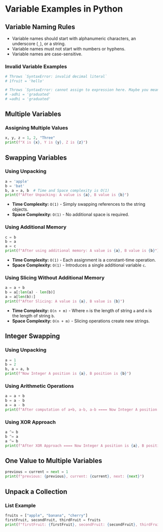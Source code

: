 # Variable Examples in Python

## Variable Naming Rules

- Variable names should start with alphanumeric characters, an underscore (`_`), or a string.
- Variable names must not start with numbers or hyphens.
- Variable names are case-sensitive.

### Invalid Variable Examples

```python
# Throws `SyntaxError: invalid decimal literal`
# 1fruit = 'hello'

# Throws `SyntaxError: cannot assign to expression here. Maybe you meant '==' instead of '='?`
# -adhi = 'graduated'
# =adhi = 'graduated'
```

## Multiple Variables

### Assigning Multiple Values

```python
x, y, z = 1, 2, "Three"
print(f"X is {x}, Y is {y}, Z is {z}")
```

## Swapping Variables

### Using Unpacking

```python
a = 'apple'
b = 'bat'
b, a = a, b  # Time and Space complexity is O(1)
print(f"After Unpacking: A value is {a}, B value is {b}")
```
- **Time Complexity:** `O(1)` - Simply swapping references to the string objects.
- **Space Complexity:** `O(1)` - No additional space is required.

### Using Additional Memory

```python
c = b
b = a
a = c
print(f"After using additional memory: A value is {a}, B value is {b}")
```
- **Time Complexity:** `O(1)` - Each assignment is a constant-time operation.
- **Space Complexity:** `O(1)` - Introduces a single additional variable `c`.

### Using Slicing Without Additional Memory

```python
a = a + b
b = a[:len(a) - len(b)]
a = a[len(b):]
print(f"After Slicing: A value is {a}, B value is {b}")
```
- **Time Complexity:** `O(n + m)` - Where `n` is the length of string `a` and `m` is the length of string `b`.
- **Space Complexity:** `O(n + m)` - Slicing operations create new strings.

## Integer Swapping

### Using Unpacking

```python
a = 1
b = 2
b, a = a, b
print(f"Now Integer A position is {a}, B position is {b}")
```

### Using Arithmetic Operations

```python
a = a + b
b = a - b
a = a - b
print(f"After computation of a+b, a-b, a-b ==== Now Integer A position is {a}, B position is {b}")
```

### Using XOR Approach

```python
a ^= b
b ^= a
a ^= b
print(f"After XOR Approach ==== Now Integer A position is {a}, B position is {b}")
```

## One Value to Multiple Variables

```python
previous = current = next = 1
print(f"previous: {previous}, current: {current}, next: {next}")
```

## Unpack a Collection

### List Example

```python
fruits = ["apple", "banana", "cherry"]
firstFruit, secondFruit, thirdFruit = fruits
print(f"firstFruit: {firstFruit}, secondFruit: {secondFruit}, thirdFruit: {thirdFruit}")
```

